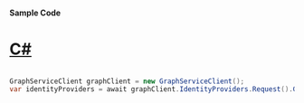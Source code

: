 #### Sample Code
# [C#](#tab/Csharp)

```C#

GraphServiceClient graphClient = new GraphServiceClient();
var identityProviders = await graphClient.IdentityProviders.Request().GetAsync();

```